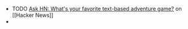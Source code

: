 - TODO [Ask HN: What's your favorite text-based adventure game?](https://news.ycombinator.com/item?id=41973744) on [[Hacker News]]
-